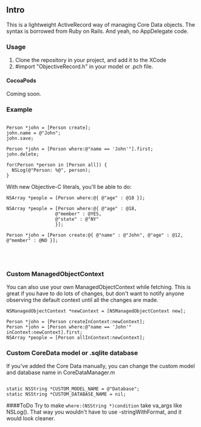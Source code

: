 ## Intro
This is a lightweight ActiveRecord way of managing Core Data objects.
The syntax is borrowed from Ruby on Rails.
And yeah, no AppDelegate code.

### Usage
1. Clone the repository in your project, and add it to the XCode
2. #import "ObjectiveRecord.h" in your model or .pch file.

#### CocoaPods
Coming soon.

### Example
``` objc

Person *john = [Person create];
john.name = @"John";
john.save;

Person *john = [Person where:@"name == 'John'"].first;
john.delete;

for(Person *person in [Person all]) {
  NSLog(@"Person: %@", person);
}
```
With new Objective-C literals, you'll be able to do:
``` objc
NSArray *people = [Person where:@{ @"age" : @18 }];

NSArray *people = [Person where:@{ @"age" : @18,
                  @"member" : @YES,
                  @"state" : @"NY"
                  }];

Person *john = [Person create:@{ @"name" : @"John", @"age" : @12, @"member" : @NO }];
```
<br><br>

### Custom ManagedObjectContext
You can also use your own ManagedObjectContext while fetching.
This is great if you have to do lots of changes, but don't want to notify anyone observing the default context until all the changes are made.
``` objc
NSManagedObjectContext *newContext = [NSManagedObjectContext new];

Person *john = [Person createInContext:newContext];
Person *john = [Person where:@"name == 'John'" inContext:newContext].first;
NSArray *people = [Person allInContext:newContext];
```

### Custom CoreData model or .sqlite database
If you've added the Core Data manually, you can change the custom model and database name in CoreDataManager.m
``` objc

static NSString *CUSTOM_MODEL_NAME = @"Database";
static NSString *CUSTOM_DATABASE_NAME = nil;
```

####ToDo
Try to make ```where:(NSString *)condition``` take va_args like NSLog().
That way you wouldn't have to use -stringWithFormat, and it would look cleaner.
